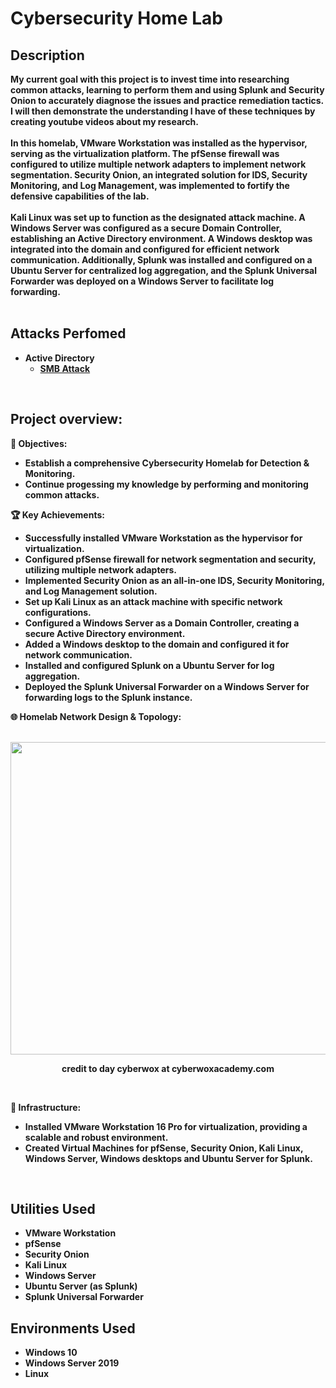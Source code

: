 <h1>Cybersecurity Home Lab</h1>
<b>
<h2>Description</h2>
My current goal with this project is to invest time into researching common attacks, learning to perform them and using Splunk and Security Onion to accurately diagnose the issues and practice remediation tactics. I will then demonstrate the understanding I have of these techniques by creating youtube videos about my research.<br /><br />
In this homelab, VMware Workstation was installed as the hypervisor, serving as the virtualization platform. The pfSense firewall was configured to utilize multiple network adapters to implement network segmentation. Security Onion, an integrated solution for IDS, Security Monitoring, and Log Management, was implemented to fortify the defensive capabilities of the lab.
<br /><br />
Kali Linux was set up to function as the designated attack machine. A Windows Server was configured as a secure Domain Controller, establishing an Active Directory environment. A Windows desktop was integrated into the domain and configured for efficient network communication. Additionally, Splunk was installed and configured on a Ubuntu Server for centralized log aggregation, and the Splunk Universal Forwarder was deployed on a Windows Server to facilitate log forwarding.
<br />
<br />
  
<h2>Attacks Perfomed </h2>

- <b>Active Directory</b>
  - <b>[SMB Attack](https://github.com/AlexanderStroer/Cybersecurity-Homelab/tree/main/attacks/activedirectory/SMB)</b>
<br />

<h2>Project overview:</h2>

<p align="center">
  
🎯 Objectives:

  - Establish a comprehensive Cybersecurity Homelab for Detection & Monitoring.
  - Continue progessing my knowledge by performing and monitoring common attacks.

🏆 Key Achievements:

  - Successfully installed VMware Workstation as the hypervisor for virtualization.
  - Configured pfSense firewall for network segmentation and security, utilizing multiple network adapters.
  - Implemented Security Onion as an all-in-one IDS, Security Monitoring, and Log Management solution.
  - Set up Kali Linux as an attack machine with specific network configurations.
  - Configured a Windows Server as a Domain Controller, creating a secure Active Directory environment.
  - Added a Windows desktop to the domain and configured it for network communication.
  - Installed and configured Splunk on a Ubuntu Server for log aggregation.
  - Deployed the Splunk Universal Forwarder on a Windows Server for forwarding logs to the Splunk instance.

🌐 Homelab Network Design & Topology:
<br/><br />

<img width="800" height="500" alt="" src="https://github.com/AlexanderStroer/Cybersecurity-Homelab/assets/122342684/27c5ff48-2f6d-4b1d-87bd-9ed527600e13">
<p align="center">
credit to day cyberwox at cyberwoxacademy.com
</p>

<br />

🔧 Infrastructure:

  - Installed VMware Workstation 16 Pro for virtualization, providing a scalable and robust environment.
  - Created Virtual Machines for pfSense, Security Onion, Kali Linux, Windows Server, Windows desktops and Ubuntu Server for Splunk.
<br />

</b>
<h2>Utilities Used</h2>

- <b>VMware Workstation</b>
- <b>pfSense</b>
- <b>Security Onion</b>
- <b>Kali Linux</b>
- <b>Windows Server</b>
- <b>Ubuntu Server (as Splunk)</b>
- <b>Splunk Universal Forwarder</b>

<h2>Environments Used </h2>

- <b>Windows 10</b>
- <b>Windows Server 2019</b>
- <b>Linux</b>

</p>

<!--
 ```diff
- text in red
+ text in green
! text in orange
# text in gray
@@ text in purple (and bold)@@
```
--!>
